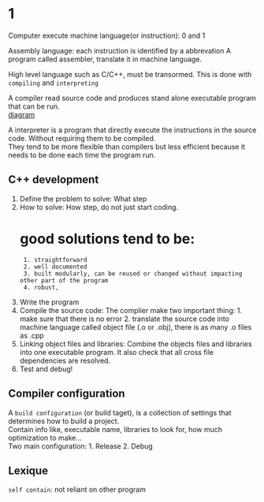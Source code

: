 # 1

Computer execute machine language(or instruction): 0 and 1

Assembly language: each instruction is identified by a abbrevation 
A program called assembler, translate it in machine language.

High level language such as C/C++, must be transormed. This is done with `compiling` and `interpreting`

A compiler read source code and produces stand alone executable program that can be run.  
[diagram](https://www.learncpp.com/images/CppTutorial/Chapter0/Compiling-min.png?ezimgfmt=rs:521x161/rscb2/ng:webp/ngcb2)

A interpreter is a program that directly execute the instructions in the source code. Without requiring them to be compiled.  
They tend to be more flexible than compilers but less efficient because it needs to be done each time the program run.


## C++ development 

1. Define the problem to solve: What step
2. How to solve: How step, do not just start coding. 
    # good solutions tend to be:
        1. straightforward
        2. well documented
        3. built modularly, can be reused or changed without impacting other part of the program
        4. robust, 
3. Write the program
4. Compile the source code:
    The complier make two important thing:
        1. make sure that there is no error
        2. translate the source code into machine language called object file (.o or .obj), there is as many .o files as .cpp
5. Linking object files and libraries:
    Combine the objects files and libraries into one executable program. It also check that all cross file dependencies are resolved.
6. Test and debug!


## Compiler configuration

A `build configuration` (or build taget), is a collection of settings that determines how to build a project.  
Contain info like, executable name, libraries to look for, how much optimization to make...  
Two main configuration:
    1. Release 
    2. Debug

## Lexique
`self contain`: not reliant on other program 




